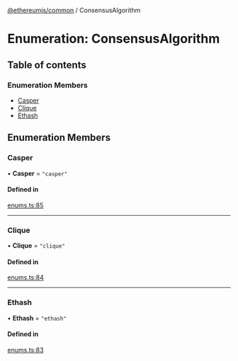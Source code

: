 [@ethereumjs/common](../README.md) / ConsensusAlgorithm

# Enumeration: ConsensusAlgorithm

## Table of contents

### Enumeration Members

- [Casper](ConsensusAlgorithm.md#casper)
- [Clique](ConsensusAlgorithm.md#clique)
- [Ethash](ConsensusAlgorithm.md#ethash)

## Enumeration Members

### Casper

• **Casper** = ``"casper"``

#### Defined in

[enums.ts:85](https://github.com/ethereumjs/ethereumjs-monorepo/blob/master/packages/common/src/enums.ts#L85)

___

### Clique

• **Clique** = ``"clique"``

#### Defined in

[enums.ts:84](https://github.com/ethereumjs/ethereumjs-monorepo/blob/master/packages/common/src/enums.ts#L84)

___

### Ethash

• **Ethash** = ``"ethash"``

#### Defined in

[enums.ts:83](https://github.com/ethereumjs/ethereumjs-monorepo/blob/master/packages/common/src/enums.ts#L83)
